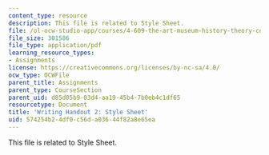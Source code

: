 ```yaml
---
content_type: resource
description: This file is related to Style Sheet.
file: /ol-ocw-studio-app/courses/4-609-the-art-museum-history-theory-controversy-spring-2014/574254b24df0c56da03644f82a8e65ea_MIT4_609S14_assignmnts_wh2.pdf
file_size: 301586
file_type: application/pdf
learning_resource_types:
- Assignments
license: https://creativecommons.org/licenses/by-nc-sa/4.0/
ocw_type: OCWFile
parent_title: Assignments
parent_type: CourseSection
parent_uid: d85d05b9-03d4-aa19-45b4-7b0eb4c1df65
resourcetype: Document
title: 'Writing Handout 2: Style Sheet'
uid: 574254b2-4df0-c56d-a036-44f82a8e65ea
---
```

This file is related to Style Sheet.